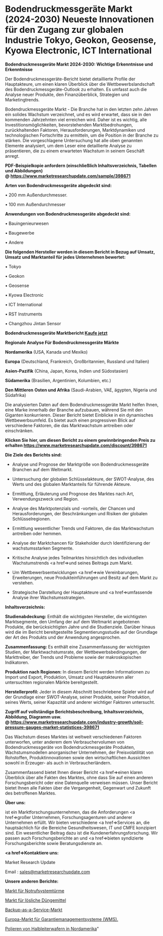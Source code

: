 # Bodendruckmessgeräte Markt (2024-2030) Neueste Innovationen für den Zugang zur globalen Industrie Tokyo, Geokon, Geosense, Kyowa Electronic, ICT International

<strong>Bodendruckmessgeräte Markt 2024-2030: Wichtige Erkenntnisse und Erkenntnisse</strong>

Der Bodendruckmessgeräte-Bericht bietet detaillierte Profile der Hauptakteure, um einen klaren Überblick über die Wettbewerbslandschaft des Bodendruckmessgeräte-Outlook zu erhalten. Es umfasst auch die Analyse neuer Produkte, den Finanzüberblick, Strategien und Marketingtrends.

Bodendruckmessgeräte Markt - Die Branche hat in den letzten zehn Jahren ein solides Wachstum verzeichnet, und es wird erwartet, dass sie in den kommenden Jahrzehnten viel erreichen wird. Daher ist es wichtig, alle Investitionsmöglichkeiten, bevorstehenden Marktbedrohungen, zurückhaltenden Faktoren, Herausforderungen, Marktdynamiken und technologischen Fortschritte zu ermitteln, um die Position in der Branche zu stärken. Die vorgeschlagene Untersuchung hat alle oben genannten Elemente analysiert, um dem Leser eine detaillierte Analyse zu präsentieren, die zu einem erwarteten Wachstum in seinem Geschäft anregt.

<strong><b>PDF-Beispielkopie anfordern (einschließlich Inhaltsverzeichnis, Tabellen und Abbildungen) @ </b></strong><strong><a href=https://www.marketresearchupdate.com/sample/398671><strong>https://www.marketresearchupdate.com/sample/398671</u></a></strong></strong>

<strong>Arten von Bodendruckmessgeräte abgedeckt sind:</strong>

• 200 mm Außendurchmesser.

• 100 mm Außendurchmesser

<strong>Anwendungen von Bodendruckmessgeräte abgedeckt sind:</strong>

• Bauingenieurwesen

• Baugewerbe

• Andere

<strong>Die folgenden Hersteller werden in diesem Bericht in Bezug auf Umsatz, Umsatz und Marktanteil für jedes Unternehmen bewertet:</strong>

• Tokyo

• Geokon

• Geosense

• Kyowa Electronic

• ICT International

• RST Instruments

• Changzhou Jintan Sensor

<strong>Bodendruckmessgeräte Marktbericht <a href=https://www.marketresearchupdate.com/buynow/398671>Kaufe jetzt</a></strong>

<strong>Regionale Analyse Für Bodendruckmessgeräte Märkte</strong>

<strong>Nordamerika</strong> (USA, Kanada und Mexiko)

<strong>Europa</strong> (Deutschland, Frankreich, Großbritannien, Russland und Italien)

<strong>Asien-Pazifik</strong> (China, Japan, Korea, Indien und Südostasien)

<strong>Südamerika</strong> (Brasilien, Argentinien, Kolumbien, etc.)

<strong>Den Mittleren</strong> <strong>Osten und Afrika</strong> (Saudi-Arabien, VAE, ägypten, Nigeria und Südafrika)

Die analysierten Daten auf dem Bodendruckmessgeräte Markt helfen Ihnen, eine Marke innerhalb der Branche aufzubauen, während Sie mit den Giganten konkurrieren. Dieser Bericht bietet Einblicke in ein dynamisches Wettbewerbsumfeld. Es bietet auch einen progressiven Blick auf verschiedene Faktoren, die das Marktwachstum antreiben oder einschränken.

<strong>Klicken Sie hier, um diesen Bericht zu einem gewinnbringenden Preis zu erhalten
</strong><strong><a href=https://www.marketresearchupdate.com/discount/398671>https://www.marketresearchupdate.com/discount/398671</b></u></strong></a>

<strong>Die Ziele des Berichts sind:</strong>

- Analyse und Prognose der Marktgröße von Bodendruckmessgeräte Branchen auf dem Weltmarkt.

- Untersuchung der globalen Schlüsselakteure, der SWOT-Analyse, des Werts und des globalen Marktanteils für führende Akteure.

- Ermittlung, Erläuterung und Prognose des Marktes nach Art, Verwendungszweck und Region.

- Analyse des Marktpotenzials und -vorteils, der Chancen und Herausforderungen, der Beschränkungen und Risiken der globalen Schlüsselregionen.

- Ermittlung wesentlicher Trends und Faktoren, die das Marktwachstum antreiben oder hemmen.

- Analyse der Marktchancen für Stakeholder durch Identifizierung der wachstumsstarken Segmente.

- Kritische Analyse jedes Teilmarktes hinsichtlich des individuellen Wachstumstrends <a href=>und</a> seines Beitrags zum Markt.

- Um Wettbewerbsentwicklungen <a href=>wie</a> Vereinbarungen, Erweiterungen, neue Produkteinführungen und Besitz auf dem Markt zu verstehen.

- Strategische Darstellung der Hauptakteure und <a href=>umfas</a>sende Analyse ihrer Wachstumsstrategien.

<strong>Inhaltsverzeichnis:</strong>

<strong>Studienabdeckung:</strong> Enthält die wichtigsten Hersteller, die wichtigsten Marktsegmente, den Umfang der auf dem Weltmarkt angebotenen Produkte, die berücksichtigten Jahre und die Studienziele. Darüber hinaus wird die im Bericht bereitgestellte Segmentierungsstudie auf der Grundlage der Art des Produkts und der Anwendung angesprochen.

<strong>Zusammenfassung:</strong> Es enthält eine Zusammenfassung der wichtigsten Studien, der Marktwachstumsrate, der Wettbewerbsbedingungen, der Markttreiber, der Trends und Probleme sowie der makroskopischen Indikatoren.

<strong>Produktion nach Regionen:</strong> In diesem Bericht werden Informationen zu Import und Export, Produktion, Umsatz und Hauptakteuren aller untersuchten regionalen Märkte bereitgestellt.

<strong>Herstellerprofil:</strong> Jeder in diesem Abschnitt beschriebene Spieler wird auf der Grundlage einer SWOT-Analyse, seiner Produkte, seiner Produktion, seines Werts, seiner Kapazität und anderer wichtiger Faktoren untersucht.

<strong><b>Zugriff auf vollständige Berichtsbeschreibung, Inhaltsverzeichnis, Abbildung, Diagramm usw. @ </b></strong><strong><a href=https://www.marketresearchupdate.com/industry-growth/soil-pressure-gauges-market-statistices-398671>https://www.marketresearchupdate.com/industry-growth/soil-pressure-gauges-market-statistices-398671</a></strong>

Das Wachstum dieses Marktes ist weltweit verschiedenen Faktoren unterworfen, unter anderem dem Verbrauchervolumen von Bodendruckmessgeräte von Bodendruckmessgeräte Produkten, Wachstumsmodellen anorganischer Unternehmen, der Preisvolatilität von Rohstoffen, Produktinnovationen sowie den wirtschaftlichen Aussichten sowohl in Erzeuger- als auch in Verbraucherländern.

Zusammenfassend bietet Ihnen dieser Bericht <a href=>einen</a> klaren Überblick über alle Fakten des Marktes, ohne dass Sie auf einen anderen Forschungsbericht oder eine Datenquelle verweisen müssen. Unser Bericht bietet Ihnen alle Fakten über die Vergangenheit, Gegenwart und Zukunft des betroffenen Marktes.

<strong>Über uns:</strong>

 ist ein Marktforschungsunternehmen, das die Anforderungen <a href=>großer</a> Unternehmen, Forschungsagenturen und anderer Unternehmen erfüllt. Wir bieten verschiedene <a href=>Services</a> an, die hauptsächlich für die Bereiche Gesundheitswesen, IT und CMFE konzipiert sind. Ein wesentlicher Beitrag dazu ist die Kundenerfahrungsforschung. Wir passen auch Forschungsberichte an und <a href=>bieten</a> syndizierte Forschungsberichte sowie Beratungsdienste an.

<strong><a href=>Kontaktiere uns:</a></strong>

Market Research Update

Email : sales@marketresearchupdate.com

<strong>Unsere anderen Berichte:</strong>

<a href=https://www.linkedin.com/pulse/emergency-response-system-towers-market-size>Markt für Notrufsystemtürme</a>

<a href=https://www.linkedin.com/pulse/soluble-fertilizers-market-size-share-outlook>Markt für lösliche Düngemittel</a>

<a href=https://www.linkedin.com/pulse/backup-as-a-service-market-size-industry-growth>Backup-as-a-Service-Markt</a>

<a href=https://www.linkedin.com/pulse/europe-warranty-management-system-wms-market-new-report>Europa-Markt für Garantiemanagementsysteme (WMS).</a>

<a href=https://www.linkedin.com/pulse/north-america-semiconductor-wafer-polishing>Polieren von Halbleiterwafern in Nordamerika</a>"

